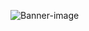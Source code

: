 ![Banner-image](https://user-images.githubusercontent.com/101031188/163696806-bf404c9d-441c-4f78-b3d0-84b09b2f1d9b.png)
<!--
**Ethodeus/Ethodeus** is a ✨ _special_ ✨ repository because its `README.md` (this file) appears on your GitHub profile.

Here are some ideas to get you started:

- 🔭 I’m currently working on ...
- 🌱 I’m currently learning ...
- 👯 I’m looking to collaborate on ...
- 🤔 I’m looking for help with ...
- 💬 Ask me about ...
- 📫 How to reach me: ...
- 😄 Pronouns: ...
- ⚡ Fun fact: ...
-->
